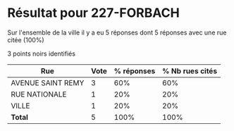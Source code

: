 # Résultat pour 227-FORBACH

Sur l'ensemble de la ville il y a eu 5 réponses dont 5 réponses avec une rue citée (100%)

3 points noirs identifiés

| Rue | Vote | % réponses | % Nb rues cités|
|-----|------|------------|----------------|
| AVENUE SAINT REMY | 3 | 60% | 60%|
| RUE NATIONALE | 1 | 20% | 20%|
| VILLE | 1 | 20% | 20%|
| **Total** | 5 | 100% | 100%|
